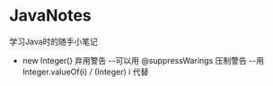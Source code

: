 # JavaNotes
学习Java时的随手小笔记

- new Integer() 弃用警告
--可以用 @suppressWarings 压制警告
--用 Integer.valueOf(i) / (Integer) i 代替
